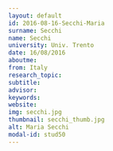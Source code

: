 ```yaml
---
layout: default 
id: 2016-08-16-Secchi-Maria
surname: Secchi
name: Secchi
university: Univ. Trento
date: 16/08/2016
aboutme: 
from: Italy
research_topic: 
subtitle: 
advisor: 
keywords: 
website: 
img: secchi.jpg
thumbnail: secchi_thumb.jpg
alt: Maria Secchi
modal-id: stud50
---
```

